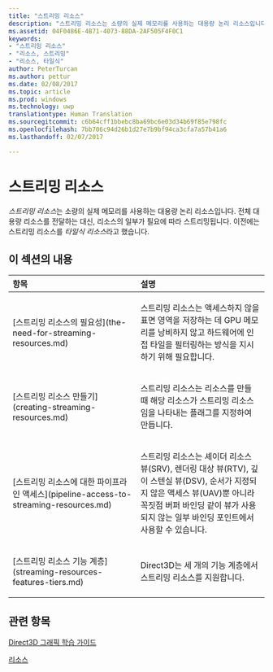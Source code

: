 ```yaml
---
title: "스트리밍 리소스"
description: "스트리밍 리소스는 소량의 실제 메모리를 사용하는 대용량 논리 리소스입니다. 전체 대용량 리소스를 전달하는 대신, 리소스의 일부가 필요에 따라 스트리밍됩니다. 이전에는 스트리밍 리소스를 타일식 리소스라고 했습니다."
ms.assetid: 04F0486E-4B71-4073-88DA-2AF505F4F0C1
keywords:
- "스트리밍 리소스"
- "리소스, 스트리밍"
- "리소스, 타일식"
author: PeterTurcan
ms.author: pettur
ms.date: 02/08/2017
ms.topic: article
ms.prod: windows
ms.technology: uwp
translationtype: Human Translation
ms.sourcegitcommit: c6b64cff1bbebc8ba69bc6e03d34b69f85e798fc
ms.openlocfilehash: 7bb706c94d26b1d27e7b9bf94ca3cfa7a57b41a6
ms.lasthandoff: 02/07/2017

---
```


# <a name="streaming-resources"></a>스트리밍 리소스


*스트리밍 리소스*는 소량의 실제 메모리를 사용하는 대용량 논리 리소스입니다. 전체 대용량 리소스를 전달하는 대신, 리소스의 일부가 필요에 따라 스트리밍됩니다. 이전에는 스트리밍 리소스를 *타일식 리소스*라고 했습니다.

## <a name="span-idin-this-sectionspanin-this-section"></a><span id="in-this-section"></span>이 섹션의 내용


<table>
<colgroup>
<col width="50%" />
<col width="50%" />
</colgroup>
<thead>
<tr class="header">
<th align="left">항목</th>
<th align="left">설명</th>
</tr>
</thead>
<tbody>
<tr class="odd">
<td align="left"><p>[스트리밍 리소스의 필요성](the-need-for-streaming-resources.md)</p></td>
<td align="left"><p>스트리밍 리소스는 액세스하지 않을 표면 영역을 저장하는 데 GPU 메모리를 낭비하지 않고 하드웨어에 인접 타일을 필터링하는 방식을 지시하기 위해 필요합니다.</p></td>
</tr>
<tr class="even">
<td align="left"><p>[스트리밍 리소스 만들기](creating-streaming-resources.md)</p></td>
<td align="left"><p>스트리밍 리소스는 리소스를 만들 때 해당 리소스가 스트리밍 리소스임을 나타내는 플래그를 지정하여 만듭니다.</p></td>
</tr>
<tr class="odd">
<td align="left"><p>[스트리밍 리소스에 대한 파이프라인 액세스](pipeline-access-to-streaming-resources.md)</p></td>
<td align="left"><p>스트리밍 리소스는 셰이더 리소스 뷰(SRV), 렌더링 대상 뷰(RTV), 깊이 스텐실 뷰(DSV), 순서가 지정되지 않은 액세스 뷰(UAV)뿐 아니라 꼭짓점 버퍼 바인딩 같이 뷰가 사용되지 않는 일부 바인딩 포인트에서 사용할 수 있습니다.</p></td>
</tr>
<tr class="even">
<td align="left"><p>[스트리밍 리소스 기능 계층](streaming-resources-features-tiers.md)</p></td>
<td align="left"><p>Direct3D는 세 개의 기능 계층에서 스트리밍 리소스를 지원합니다.</p></td>
</tr>
</tbody>
</table>

 

## <a name="span-idrelated-topicsspanrelated-topics"></a><span id="related-topics"></span>관련 항목


[Direct3D 그래픽 학습 가이드](index.md)

[리소스](resources.md)

 

 





